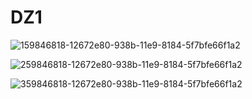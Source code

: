 # DZ1

![159846818-12672e80-938b-11e9-8184-5f7bfe66f1a2](https://user-images.githubusercontent.com/74638945/100274274-b695d180-2f90-11eb-9777-5e42bdf12c69.png)

![259846818-12672e80-938b-11e9-8184-5f7bfe66f1a2](https://user-images.githubusercontent.com/74638945/100274602-4d628e00-2f91-11eb-950e-b9aff14044b3.png)

![359846818-12672e80-938b-11e9-8184-5f7bfe66f1a2](https://user-images.githubusercontent.com/74638945/100274617-56ebf600-2f91-11eb-8293-943bb82694af.png)
